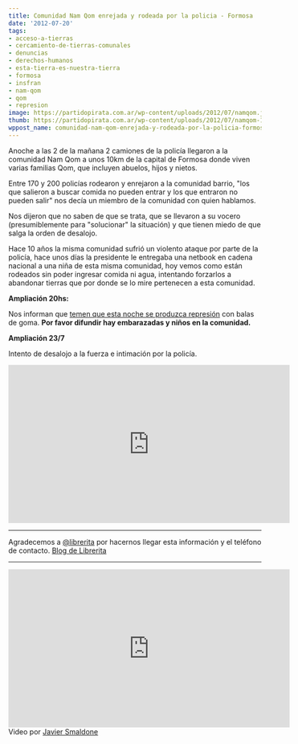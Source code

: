 ```yaml
---
title: Comunidad Nam Qom enrejada y rodeada por la policia - Formosa
date: '2012-07-20'
tags:
- acceso-a-tierras
- cercamiento-de-tierras-comunales
- denuncias
- derechos-humanos
- esta-tierra-es-nuestra-tierra
- formosa
- insfran
- nam-qom
- qom
- represion
image: https://partidopirata.com.ar/wp-content/uploads/2012/07/namqom.jpg
thumb: https://partidopirata.com.ar/wp-content/uploads/2012/07/namqom-150x150.jpg
wppost_name: comunidad-nam-qom-enrejada-y-rodeada-por-la-policia-formosa
---
```


Anoche a las 2 de la mañana 2 camiones de la policía llegaron a la comunidad Nam Qom a unos 10km de la capital de Formosa donde viven varias familias Qom, que incluyen abuelos, hijos y nietos.

Entre 170 y 200 policías rodearon y enrejaron a la comunidad barrio, "los que salieron a buscar comida no pueden entrar y los que entraron no pueden salir" nos decía un miembro de la comunidad con quien hablamos.

Nos dijeron que no saben de que se trata, que se llevaron a su vocero (presumiblemente para "solucionar" la situación) y que tienen miedo de que salga la orden de desalojo.

Hace 10 años la misma comunidad sufrió un violento ataque por parte de la policía, hace unos días la presidente le entregaba una netbook en cadena nacional a una niña de esta misma comunidad, hoy vemos como están rodeados sin poder ingresar comida ni agua, intentando forzarlos a abandonar tierras que por donde se lo mire pertenecen a esta comunidad. 

<strong>Ampliación 20hs:</strong>

Nos informan que <a href="http://librerita.blogspot.com.ar/2012/07/qom-formosa-alerta-de-represion.html" target="_blank">temen que esta noche se produzca represión</a> con balas de goma. <strong>Por favor difundir hay embarazadas y niños en la comunidad.</strong>

<strong>Ampliación 23/7</strong>

Intento de desalojo a la fuerza e intimación por la policía.

<iframe width="560" height="315" src="http://www.youtube.com/embed/H55sCwXcPWo" frameborder="0" allowfullscreen></iframe>

<hr />
Agradecemos a <a href="https://twitter.com/librerita" target="_blank">@librerita</a> por hacernos llegar esta información y el teléfono de contacto.
<a href="http://librerita.blogspot.com.ar/">Blog de Librerita</a>
<hr />

<iframe width="560" height="315" src="http://www.youtube.com/embed/IqOcls0G6io" frameborder="0" allowfullscreen></iframe>
Video por <a href="https://twitter.com/mis2centavos" target="_blank" title="AKA Robame y decime te quiero">Javier Smaldone</a>
